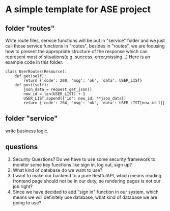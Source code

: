 # A simple template for ASE project
## folder "routes"
Write route files, service functions will be put in "service" folder and we just call those service functions in "routes", besides in "routes", we are focusing how to present the appropriate structure of the response which can represent most of situations(e.g. success, error,missing...)
Here is an example code in this folder.
```python~~~~~~~~
class UserRoutes(Resource):
    def get(self):
        return {'code': 200, 'msg': 'ok', 'data': USER_LIST}
    def post(self):
        json_data = request.get_json()
        new_id = len(USER_LIST) + 1
        USER_LIST.append({'id': new_id, **json_data})
        return {'code': 204, 'msg': 'ok', 'data': USER_LIST[new_id-1]}
```
## folder "service"
write business logic.

## questions
1. Security Questions? Do we have to use some security framework to monitor some key functions like sign in, log out, sign up?
2. What kind of database do we want to use?
3. I want to make our backend to a pure RestfulAPI, which means reading frontend page should not be in our duty, so rendering pages is not our job right?
4. Since we have decided to add "sign in" function in our system, which means we will definitely use database, what kind of database we are going to use?
